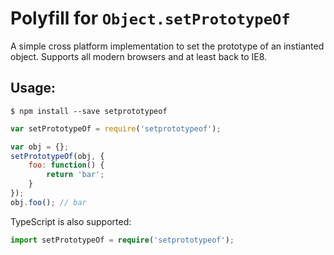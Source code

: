 # Polyfill for `Object.setPrototypeOf`

A simple cross platform implementation to set the prototype of an instianted object. Supports all modern browsers and at
least back to IE8.

## Usage:

```
$ npm install --save setprototypeof
```

```javascript
var setPrototypeOf = require('setprototypeof');

var obj = {};
setPrototypeOf(obj, {
	foo: function() {
		return 'bar';
	}
});
obj.foo(); // bar
```

TypeScript is also supported:

```typescript
import setPrototypeOf = require('setprototypeof');
```
